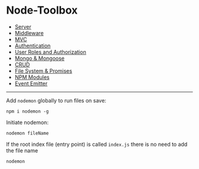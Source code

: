 # Node-Toolbox

- [Server](https://github.com/Adamskoullos/Node-Toolbox/blob/main/0guide/server.md)
- [Middleware](https://github.com/Adamskoullos/Node-Toolbox/blob/main/0guide/middleware.md#Route-Middleware)
- [MVC](https://github.com/Adamskoullos/Node-Toolbox/blob/main/0guide/mvc.md)
- [Authentication](https://github.com/Adamskoullos/Node-Toolbox/blob/main/0guide/jwt.md#Auth-Set-Up)
- [User Roles and Authorization](https://github.com/Adamskoullos/Node-Toolbox/blob/main/0guide/user-roles.md)
- [Mongo & Mongoose]()
- [CRUD]()
- [File System & Promises](https://github.com/Adamskoullos/node-toolbox/blob/main/guide/basics.md)
- [NPM Modules](https://github.com/Adamskoullos/node-toolbox/blob/main/guide/npm-modules.md)
- [Event Emitter](https://github.com/Adamskoullos/node-toolbox/blob/main/guide/event-emitter.md)

---

Add `nodemon` globally to run files on save:

```
npm i nodemon -g
```

Initiate nodemon:

```
nodemon fileName
```

If the root index file (entry point) is called `index.js` there is no need to add the file name

```
nodemon
```

